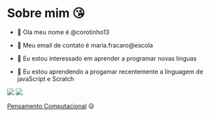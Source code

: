 #  Sobre mim :kissing_heart:

- 👋 Ola meu nome é  @corotinho13

- 👀 Meu email de contato é maria.fracaro@escola

- 🌱 Eu estou interessado em aprender a programar novas linguas 

- 💞️ Eu estou aprendendo a progamar recentemente a linguagem de javaScript e Scratch

![](https://img.shields.io/badge/Scratch-4D97FF?style=for-the-badge&logo=Scratch&logoColor=white)
![](https://img.shields.io/badge/JavaScript-323330?style=for-the-badge&logo=javascript&logoColor=F7DF1E)

[Pensamento Computacional](https://blog.conexia.com.br/pensamento-computacional/) :stuck_out_tongue_winking_eye:






